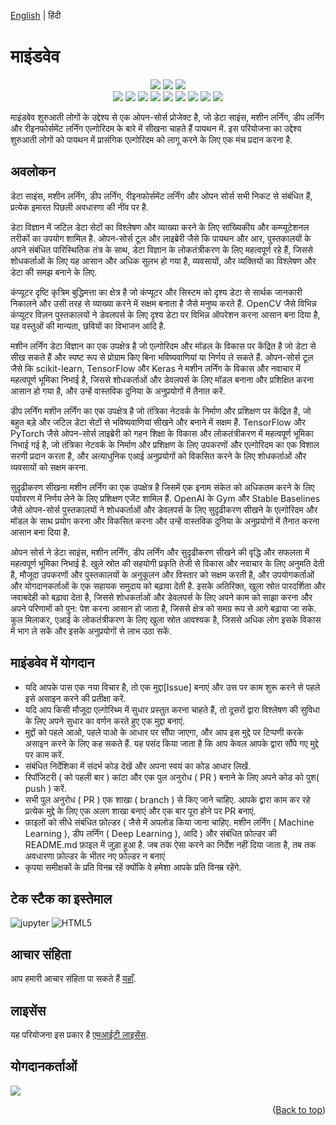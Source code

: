 [English](README.md) | हिंदी
# माइंडवेव
<div id="top"></div>
<div align="center">
<img src="https://forthebadge.com/images/badges/built-with-love.svg" />
<img src="https://forthebadge.com/images/badges/uses-brains.svg" />
<img src="https://forthebadge.com/images/badges/powered-by-responsibility.svg" />
  <br>
  <img src="https://img.shields.io/github/repo-size/The-Data-Alchemists-Manipal/MindWave?style=for-the-badge" />
  <img src="https://img.shields.io/github/issues/The-Data-Alchemists-Manipal/MindWave?style=for-the-badge" />
  <img src="https://img.shields.io/github/issues-closed-raw/The-Data-Alchemists-Manipal/MindWave?style=for-the-badge" />
  <img src="https://img.shields.io/github/issues-pr/The-Data-Alchemists-Manipal/MindWave?style=for-the-badge" />
  <img src="https://img.shields.io/github/issues-pr-closed/The-Data-Alchemists-Manipal/MindWave?style=for-the-badge" />
  <img src="https://img.shields.io/github/license/The-Data-Alchemists-Manipal/MindWave?style=for-the-badge" />
  <img src="https://img.shields.io/github/forks/The-Data-Alchemists-Manipal/MindWave?style=for-the-badge" />
  <img src="https://img.shields.io/github/contributors/The-Data-Alchemists-Manipal/MindWave?style=for-the-badge" />
  
  <img src="https://img.shields.io/github/stars/The-Data-Alchemists-Manipal/MindWave?style=for-the-badge" />
  </div>

माइंडवेव शुरुआती लोगों के उद्देश्य से एक ओपन-सोर्स प्रोजेक्ट है, जो डेटा साइंस, मशीन लर्निंग, डीप लर्निंग और रीइनफोर्समेंट लर्निंग एल्गोरिदम के बारे में सीखना चाहते हैं 
पायथन में. इस परियोजना का उद्देश्य शुरुआती लोगों को पायथन में प्रासंगिक एल्गोरिदम को लागू करने के लिए एक मंच प्रदान करना है.

## अवलोकन

डेटा साइंस, मशीन लर्निंग, डीप लर्निंग, रीइनफोर्समेंट लर्निंग और ओपन सोर्स सभी निकट से संबंधित हैं, प्रत्येक इमारत पिछली अवधारणा की नींव पर है.

डेटा विज्ञान में जटिल डेटा सेटों का विश्लेषण और व्याख्या करने के लिए सांख्यिकीय और कम्प्यूटेशनल तरीकों का उपयोग शामिल है. ओपन-सोर्स टूल और लाइब्रेरी जैसे कि पायथन और आर, पुस्तकालयों के अपने संबंधित पारिस्थितिक तंत्र के साथ, डेटा विज्ञान के लोकतंत्रीकरण के लिए महत्वपूर्ण रहे हैं, जिससे शोधकर्ताओं के लिए यह आसान और अधिक सुलभ हो गया है, व्यवसायों, और व्यक्तियों का विश्लेषण और डेटा की समझ बनाने के लिए.

कंप्यूटर दृष्टि कृत्रिम बुद्धिमत्ता का क्षेत्र है जो कंप्यूटर और सिस्टम को दृश्य डेटा से सार्थक जानकारी निकालने और उसी तरह से व्याख्या करने में सक्षम बनाता है जैसे मनुष्य करते हैं. OpenCV जैसे विभिन्न कंप्यूटर विज़न पुस्तकालयों ने डेवलपर्स के लिए दृश्य डेटा पर विभिन्न ऑपरेशन करना आसान बना दिया है, यह वस्तुओं की मान्यता, छवियों का विभाजन आदि है.

मशीन लर्निंग डेटा विज्ञान का एक उपक्षेत्र है जो एल्गोरिदम और मॉडल के विकास पर केंद्रित है जो डेटा से सीख सकते हैं और स्पष्ट रूप से प्रोग्राम किए बिना भविष्यवाणियां या निर्णय ले सकते हैं. ओपन-सोर्स टूल जैसे कि scikit-learn, TensorFlow और Keras ने मशीन लर्निंग के विकास और नवाचार में महत्वपूर्ण भूमिका निभाई है, जिससे शोधकर्ताओं और डेवलपर्स के लिए मॉडल बनाना और प्रशिक्षित करना आसान हो गया है, और उन्हें वास्तविक दुनिया के अनुप्रयोगों में तैनात करें.

डीप लर्निंग मशीन लर्निंग का एक उपक्षेत्र है जो तंत्रिका नेटवर्क के निर्माण और प्रशिक्षण पर केंद्रित है, जो बहुत बड़े और जटिल डेटा सेटों से भविष्यवाणियां सीखने और बनाने में सक्षम हैं. TensorFlow और PyTorch जैसे ओपन-सोर्स लाइब्रेरी को गहन शिक्षा के विकास और लोकतंत्रीकरण में महत्वपूर्ण भूमिका निभाई गई है, जो तंत्रिका नेटवर्क के निर्माण और प्रशिक्षण के लिए उपकरणों और एल्गोरिदम का एक विशाल सरणी प्रदान करता है, और अत्याधुनिक एआई अनुप्रयोगों को विकसित करने के लिए शोधकर्ताओं और व्यवसायों को सक्षम करना.

सुदृढीकरण सीखना मशीन लर्निंग का एक उपक्षेत्र है जिसमें एक इनाम संकेत को अधिकतम करने के लिए पर्यावरण में निर्णय लेने के लिए प्रशिक्षण एजेंट शामिल हैं. OpenAI के Gym और Stable Baselines जैसे ओपन-सोर्स पुस्तकालयों ने शोधकर्ताओं और डेवलपर्स के लिए सुदृढीकरण सीखने के एल्गोरिदम और मॉडल के साथ प्रयोग करना और विकसित करना और उन्हें वास्तविक दुनिया के अनुप्रयोगों में तैनात करना आसान बना दिया है.

ओपन सोर्स ने डेटा साइंस, मशीन लर्निंग, डीप लर्निंग और सुदृढीकरण सीखने की वृद्धि और सफलता में महत्वपूर्ण भूमिका निभाई है. खुले स्रोत की सहयोगी प्रकृति तेजी से विकास और नवाचार के लिए अनुमति देती है, मौजूदा उपकरणों और पुस्तकालयों के अनुकूलन और विस्तार को सक्षम करती है, और उपयोगकर्ताओं और योगदानकर्ताओं के एक सहायक समुदाय को बढ़ावा देती है. इसके अतिरिक्त, खुला स्रोत पारदर्शिता और जवाबदेही को बढ़ावा देता है, जिससे शोधकर्ताओं और डेवलपर्स के लिए अपने काम को साझा करना और अपने परिणामों को पुन: पेश करना आसान हो जाता है, जिससे क्षेत्र को समग्र रूप से आगे बढ़ाया जा सके. कुल मिलाकर, एआई के लोकतंत्रीकरण के लिए खुला स्रोत आवश्यक है, जिससे अधिक लोग इसके विकास में भाग ले सकें और इसके अनुप्रयोगों से लाभ उठा सकें.


## माइंडवेव में योगदान

- यदि आपके पास एक नया विचार है, तो एक मुद्दा[Issue] बनाएं और उस पर काम शुरू करने से पहले इसे असाइन करने की प्रतीक्षा करें.
- यदि आप किसी मौजूदा एल्गोरिथ्म में सुधार प्रस्तुत करना चाहते हैं, तो दूसरों द्वारा विश्लेषण की सुविधा के लिए अपने सुधार का वर्णन करते हुए एक मुद्दा बनाएं.
- मुद्दों को पहले आओ, पहले पाओ के आधार पर सौंपा जाएगा, और आप इस मुद्दे पर टिप्पणी करके असाइन करने के लिए कह सकते हैं. यह पसंद किया जाता है कि आप केवल आपके द्वारा सौंपे गए मुद्दे पर काम करें.
- संबंधित निर्देशिका में संदर्भ कोड देखें और अपना स्वयं का कोड आधार लिखें.
- रिपॉजिटरी ( को पहली बार ) कांटा और एक पुल अनुरोध ( PR ) बनाने के लिए अपने कोड को पुश( push ) करें.
- सभी पुल अनुरोध ( PR ) एक शाखा ( branch ) से किए जाने चाहिए. आपके द्वारा काम कर रहे प्रत्येक मुद्दे के लिए एक अलग शाखा बनाएं और एक बार पूरा होने पर PR बनाएं.
- फ़ाइलों को सीधे संबंधित फ़ोल्डर ( जैसे में अपलोड किया जाना चाहिए. मशीन लर्निंग ( Machine Learning ), डीप लर्निंग ( Deep Learning ), आदि ) और संबंधित फ़ोल्डर की README.md फ़ाइल में जुड़ा हुआ है. जब तक ऐसा करने का निर्देश नहीं दिया जाता है, तब तक अवधारणा फ़ोल्डर के भीतर नए फ़ोल्डर न बनाएं
- कृपया समीक्षकों के प्रति विनम्र रहें क्योंकि वे हमेशा आपके प्रति विनम्र रहेंगे.

## टेक स्टैक का इस्तेमाल
![jupyter](https://img.shields.io/badge/jupyter-F37626?style=for-the-badge&logo=jupyter&logoColor=white)
![HTML5](https://img.shields.io/badge/HTML5-E34F26?style=for-the-badge&logo=html5&logoColor=white)

## आचार संहिता 

आप हमारी आचार संहिता पा सकते हैं [यहाँ](/CODE_OF_CONDUCT.md).

## लाइसेंस

यह परियोजना इस प्रकार है [एमआईटी लाइसेंस](/LICENSE).

## योगदानकर्ताओं

<a href="https://github.com/the-data-alchemists-manipal/mindWave/graphs/contributors">
  <img src="https://contrib.rocks/image?repo=the-data-alchemists-manipal/mindWave" />
</a>

<p align="right">(<a href="#top">Back to top</a>)</p>

